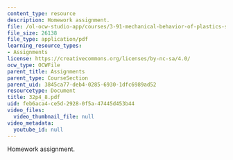 ```yaml
---
content_type: resource
description: Homework assignment.
file: /ol-ocw-studio-app/courses/3-91-mechanical-behavior-of-plastics-spring-2007/feb6aca4ce5d29280f5a47445d453b44_32p4_8.pdf
file_size: 26138
file_type: application/pdf
learning_resource_types:
- Assignments
license: https://creativecommons.org/licenses/by-nc-sa/4.0/
ocw_type: OCWFile
parent_title: Assignments
parent_type: CourseSection
parent_uid: 3845ca77-deb4-0285-6930-1dfc6989ad52
resourcetype: Document
title: 32p4_8.pdf
uid: feb6aca4-ce5d-2928-0f5a-47445d453b44
video_files:
  video_thumbnail_file: null
video_metadata:
  youtube_id: null
---
```

Homework assignment.